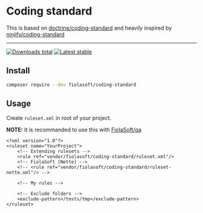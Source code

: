 # Coding standard

This is based on [doctrine/coding-standard](https://github.com/doctrine/coding-standard/) and heavily inspired by [ninjify/coding-standard](https://github.com/ninjify/coding-standard/)

-----

[![Downloads total](https://img.shields.io/packagist/dt/fiolasoft/coding-standard.svg?style=flat-square)](https://packagist.org/packages/fiolasoft/coding-standard)
[![Latest stable](https://img.shields.io/packagist/v/fiolasoft/coding-standard.svg?style=flat-square)](https://packagist.org/packages/fiolasoft/coding-standard)

## Install

```bash
composer require --dev fiolasoft/coding-standard
```

## Usage

Create `ruleset.xml` in root of your project.

**NOTE:** It is recommanded to use this with [FiolaSoft/qa](https://github.com/FiolaSoft/qa)

```
<?xml version="1.0"?>
<ruleset name="YourProject">
    <!-- Extending rulesets -->
    <rule ref="vendor/fiolasoft/coding-standard/ruleset.xml"/>
    <!-- FiolaSoft [Nette] -->
    <!-- <rule ref="vendor/fiolasoft/coding-standard/ruleset-nette.xml"/> -->

    <!-- My rules -->
    
    <!-- Exclude folders -->
    <exclude-pattern>/tests/tmp</exclude-pattern>
</ruleset>
```
